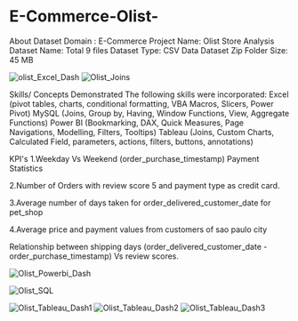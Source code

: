 # E-Commerce-Olist-

About Dataset
Domain : E-Commerce
Project Name: Olist Store Analysis
Dataset Name: Total 9 files
Dataset Type: CSV Data
Dataset Zip Folder Size: 45 MB

![olist_Excel_Dash](https://github.com/shanukumar007/E-Commerce-Olist-/assets/144050399/42aa84aa-ebc8-42c6-8d7f-ec20d335012e)
![Olist_Joins](https://github.com/shanukumar007/E-Commerce-Olist-/assets/144050399/aa993691-dacb-4b51-86bc-cabd531d9611)

Skills/ Concepts Demonstrated
The following skills were incorporated:
Excel (pivot tables, charts, conditional formatting, VBA Macros, Slicers, Power Pivot)
MySQL (Joins, Group by, Having, Window Functions, View, Aggregate Functions)
Power BI (Bookmarking, DAX, Quick Measures, Page Navigations, Modelling, Filters, Tooltips)
Tableau (Joins, Custom Charts, Calculated Field, parameters, actions, filters, buttons, annotations)

KPI's
1.Weekday Vs Weekend (order_purchase_timestamp) Payment Statistics

2.Number of Orders with review score 5 and payment type as credit card.

3.Average number of days taken for order_delivered_customer_date for pet_shop

4.Average price and payment values from customers of sao paulo city

Relationship between shipping days (order_delivered_customer_date - order_purchase_timestamp) Vs review scores.

![Olist_Powerbi_Dash](https://github.com/shanukumar007/E-Commerce-Olist-/assets/144050399/62617be5-66a5-4d29-8521-b02e53bfd36f)

![Olist_SQL](https://github.com/shanukumar007/E-Commerce-Olist-/assets/144050399/0161eb36-1252-472a-8b5e-8ee9015a5002)

![Olist_Tableau_Dash1](https://github.com/shanukumar007/E-Commerce-Olist-/assets/144050399/7d1935a2-d695-41de-ab14-d22bacd7f5ad)
![Olist_Tableau_Dash2](https://github.com/shanukumar007/E-Commerce-Olist-/assets/144050399/f9af7c8a-6de4-4efd-8ab2-48198eace2cd)
![Olist_Tableau_Dash3](https://github.com/shanukumar007/E-Commerce-Olist-/assets/144050399/ed7030c7-3dea-4ba9-985c-8d333f07d166)
